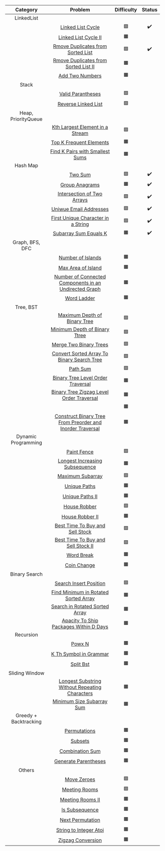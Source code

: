 |       Category        |                                                                        Problem                                                                        |   Difficulty    |       Status       |
| :-------------------: | :---------------------------------------------------------------------------------------------------------------------------------------------------: | :-------------: | :----------------: |
|      LinkedList       |                                                                                                                                                       |                 |                    |
|                       |                                         [Linked List Cycle](https://leetcode.com/problems/linked-list-cycle/)                                         | :green_square:  | :heavy_check_mark: |
|                       |                                      [Linked List Cycle II](https://leetcode.com/problems/linked-list-cycle-ii/)                                      | :orange_square: |                    |
|                       |                        [Rmove Duplicates from Sorted List](https://leetcode.com/problems/remove-duplicates-from-sorted-list/)                         | :green_square:  | :heavy_check_mark: |
|                       |                       [Rmove Duplicates from Sorted List II](https://leetcode.com/problems/remove-duplicates-from-sorted-list/)                       | :orange_square: |                    |
|                       |                                           [Add Two Numbers](https://leetcode.com/problems/add-two-numbers/)                                           | :orange_square: |                    |
|         Stack         |                                                                                                                                                       |                 |                    |
|                       |                                         [Valid Parantheses](https://leetcode.com/problems/valid-parentheses/)                                         | :green_square:  |                    |
|                       |                                       [Reverse Linked List](https://leetcode.com/problems/reverse-linked-list/)                                       | :green_square:  |                    |
|  Heap, PriorityQueue  |                                                                                                                                                       |                 |                    |
|                       |                           [Kth Largest Element in a Stream](https://leetcode.com/problems/kth-largest-element-in-a-stream/)                           | :green_square:  |                    |
|                       |                                   [Top K Frequent Elements](https://leetcode.com/problems/top-k-frequent-elements/)                                   | :orange_square: |                    |
|                       |                           [Find K Pairs with Smallest Sums](https://leetcode.com/problems/find-k-pairs-with-smallest-sums/)                           | :orange_square: |                    |
|       Hash Map        |                                                                                                                                                       |                 |                    |
|                       |                                                   [Two Sum](https://leetcode.com/problems/two-sum/)                                                   | :green_square:  | :heavy_check_mark: |
|                       |                                            [Group Anagrams](https://leetcode.com/problems/group-anagrams/)                                            | :orange_square: | :heavy_check_mark: |
|                       |                                [Intersection of Two Arrays](https://leetcode.com/problems/intersection-of-two-arrays/)                                | :green_square:  | :heavy_check_mark: |
|                       |                                    [Uniwue Email Addresses](https://leetcode.com/problems/unique-email-addresses/)                                    | :green_square:  | :heavy_check_mark: |
|                       |                        [First Unique Character in a String](https://leetcode.com/problems/first-unique-character-in-a-string/)                        | :green_square:  | :heavy_check_mark: |
|                       |                                     [Subarray Sum Equals K](https://leetcode.com/problems/subarray-sum-equals-k/)                                     | :orange_square: | :heavy_check_mark: |
|    Graph, BFS, DFC    |                                                                                                                                                       |                 |                    |
|                       |                                         [Number of Islands](https://leetcode.com/problems/number-of-islands/)                                         | :orange_square: |                    |
|                       |                                        [Max Area of Island](https://leetcode.com/problems/max-area-of-island/)                                        | :orange_square: |                    |
|                       |     [Number of Connected Components in an Undirected Graph](https://leetcode.com/problems/number-of-connected-components-in-an-undirected-graph/)     | :orange_square: |                    |
|                       |                                               [Word Ladder](https://leetcode.com/problems/word-ladder/)                                               | :orange_square: |                    |
|       Tree, BST       |                                                                                                                                                       |                 |                    |
|                       |                              [Maximum Depth of Binary Tree](https://leetcode.com/problems/maximum-depth-of-binary-tree/)                              | :green_square:  |                    |
|                       |                             [Minimum Depth of Binary Ttree](https://leetcode.com/problems/minimum-depth-of-binary-tree/)                              | :green_square:  |                    |
|                       |                                    [Merge Two Binary Trees](https://leetcode.com/problems/merge-two-binary-trees/)                                    | :green_square:  |                    |
|                       |                [Convert Sorted Array To Binary Search Tree](https://leetcode.com/problems/convert-sorted-array-to-binary-search-tree/)                | :green_square:  |                    |
|                       |                                                  [Path Sum](https://leetcode.com/problems/path-sum/)                                                  | :green_square:  |                    |
|                       |                         [Binary Tree Level Order Traversal](https://leetcode.com/problems/binary-tree-level-order-traversal/)                         | :orange_square: |                    |
|                       |                  [Binary Tree Zigzag Level Order Traversal](https://leetcode.com/problems/binary-tree-zigzag-level-order-traversal/)                  | :orange_square: |                    |
|                       |                                            [](https://leetcode.com/problems/validate-binary-search-tree/)                                             | :orange_square: |                    |
|                       | [Construct Binary Tree From Preorder and Inorder Traversal](https://leetcode.com/problems/construct-binary-tree-from-preorder-and-inorder-traversal/) | :orange_square: |                    |
|  Dynamic Programming  |                                                                                                                                                       |                 |                    |
|                       |                                               [Paint Fence](https://leetcode.com/problems/paint-fence/)                                               | :green_square:  |                    |
|                       |                            [Longest Increasing Subsequence](https://leetcode.com/problems/longest-increasing-subsequence/)                            | :orange_square: |                    |
|                       |                                          [Maximum Subarray](https://leetcode.com/problems/maximum-subarray/)                                          | :green_square:  |                    |
|                       |                                              [Unique Paths](https://leetcode.com/problems/unique-paths/)                                              | :orange_square: |                    |
|                       |                                           [Unique Paths II](https://leetcode.com/problems/unique-paths-ii/)                                           | :orange_square: |                    |
|                       |                                              [House Robber](https://leetcode.com/problems/house-robber/)                                              | :green_square:  |                    |
|                       |                                           [House Robber II](https://leetcode.com/problems/house-robber-ii/)                                           | :orange_square: |                    |
|                       |                           [Best Time To Buy and Sell Stock](https://leetcode.com/problems/best-time-to-buy-and-sell-stock/)                           | :green_square:  |                    |
|                       |                        [Best Time To Buy and Sell Stock II](https://leetcode.com/problems/best-time-to-buy-and-sell-stock-ii/)                        | :green_square:  |                    |
|                       |                                                [Word Break](https://leetcode.com/problems/word-break/)                                                | :orange_square: |                    |
|                       |                                               [Coin Change](https://leetcode.com/problems/coin-change/)                                               | :orange_square: |                    |
|     Binary Search     |                                                                                                                                                       |                 |                    |
|                       |                                    [Search Insert Position](https://leetcode.com/problems/search-insert-position/)                                    | :green_square:  |                    |
|                       |                      [Find Minimum in Rotated Sorted Array](https://leetcode.com/problems/find-minimum-in-rotated-sorted-array/)                      | :orange_square: |                    |
|                       |                            [Search in Rotated Sorted Array](https://leetcode.com/problems/search-in-rotated-sorted-array/)                            | :orange_square: |                    |
|                       |                   [Apacity To Ship Packages Within D Days](https://leetcode.com/problems/capacity-to-ship-packages-within-d-days/)                    | :orange_square: |                    |
|       Recursion       |                                                                                                                                                       |                 |                    |
|                       |                                                    [Powx N](https://leetcode.com/problems/powx-n/)                                                    | :orange_square: |                    |
|                       |                                    [K Th Symbol in Grammar](https://leetcode.com/problems/k-th-symbol-in-grammar/)                                    | :orange_square: |                    |
|                       |                                                 [Split Bst](https://leetcode.com/problems/split-bst/)                                                 | :orange_square: |                    |
|    Sliding Window     |                                                                                                                                                       |                 |                    |
|                       |            [Longest Substring Without Repeating Characters](https://leetcode.com/problems/longest-substring-without-repeating-characters/)            | :orange_square: |                    |
|                       |                                 [Minimum Size Subarray Sum](https://leetcode.com/problems/minimum-size-subarray-sum/)                                 | :orange_square: |                    |
| Greedy + Backtracking |                                                                                                                                                       |                 |                    |
|                       |                                              [Permutations](https://leetcode.com/problems/permutations/)                                              | :orange_square: |                    |
|                       |                                                   [Subsets](https://leetcode.com/problems/subsets/)                                                   | :orange_square: |                    |
|                       |                                           [Combination Sum](https://leetcode.com/problems/combination-sum/)                                           | :orange_square: |                    |
|                       |                                      [Generate Parentheses](https://leetcode.com/problems/generate-parentheses/)                                      | :orange_square: |                    |
|        Others         |                                                                                                                                                       |                 |                    |
|                       |                                               [Move Zeroes](https://leetcode.com/problems/move-zeroes/)                                               | :green_square:  |                    |
|                       |                                             [Meeting Rooms](https://leetcode.com/problems/meeting-rooms/)                                             | :green_square:  |                    |
|                       |                                          [Meeting Rooms II](https://leetcode.com/problems/meeting-rooms-ii/)                                          | :orange_square: |                    |
|                       |                                            [Is Subsequence](https://leetcode.com/problems/is-subsequence/)                                            | :orange_square: |                    |
|                       |                                          [Next Permutation](https://leetcode.com/problems/next-permutation/)                                          | :orange_square: |                    |
|                       |                                    [String to Integer Atoi](https://leetcode.com/problems/string-to-integer-atoi/)                                    | :orange_square: |                    |
|                       |                                         [Zigzag Conversion](https://leetcode.com/problems/zigzag-conversion/)                                         | :orange_square: |                    |
